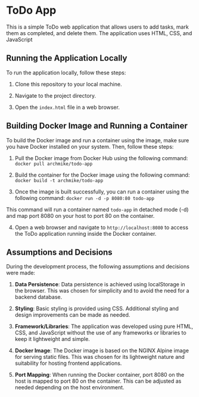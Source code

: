 # ToDo App

This is a simple ToDo web application that allows users to add tasks, mark them as completed, and delete them. The application uses HTML, CSS, and JavaScript

## Running the Application Locally

To run the application locally, follow these steps:

1. Clone this repository to your local machine.

2. Navigate to the project directory.

3. Open the `index.html` file in a web browser.

## Building Docker Image and Running a Container

To build the Docker image and run a container using the image, make sure you have Docker installed on your system. Then, follow these steps:

1. Pull the Docker image from Docker Hub using the following command: `docker pull archmike/todo-app`

2. Build the container for the Docker image using the following command: `docker build -t archmike/todo-app`

3. Once the image is built successfully, you can run a container using the following command: `docker run -d -p 8080:80 todo-app`

This command will run a container named `todo-app` in detached mode (-d) and map port 8080 on your host to port 80 on the container.

4. Open a web browser and navigate to `http://localhost:8080` to access the ToDo application running inside the Docker container.

## Assumptions and Decisions

During the development process, the following assumptions and decisions were made:

1. **Data Persistence**: Data persistence is achieved using localStorage in the browser. This was chosen for simplicity and to avoid the need for a backend database.

2. **Styling**: Basic styling is provided using CSS. Additional styling and design improvements can be made as needed.

3. **Framework/Libraries**: The application was developed using pure HTML, CSS, and JavaScript without the use of any frameworks or libraries to keep it lightweight and simple.

4. **Docker Image**: The Docker image is based on the NGINX Alpine image for serving static files. This was chosen for its lightweight nature and suitability for hosting frontend applications.

5. **Port Mapping**: When running the Docker container, port 8080 on the host is mapped to port 80 on the container. This can be adjusted as needed depending on the host environment.
